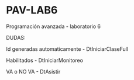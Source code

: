 # PAV-LAB6
Programación avanzada - laboratorio 6

DUDAS:

Id generadas automaticamente - DtIniciarClaseFull

Habilitados - DtIniciarMonitoreo

VA o NO VA - DtAsistir